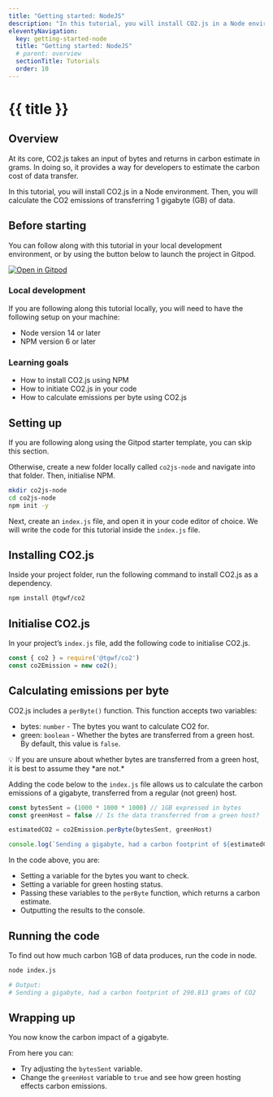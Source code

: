 ```yaml
---
title: "Getting started: NodeJS"
description: "In this tutorial, you will install CO2.js in a Node environment. Then, you will calculate the CO2 emissions of transferring 1 gigabyte (GB) of data."
eleventyNavigation:
  key: getting-started-node
  title: "Getting started: NodeJS"
  # parent: overview
  sectionTitle: Tutorials
  order: 10
---
```

# {{ title }}

## Overview

At its core, CO2.js takes an input of bytes and returns in carbon estimate in grams. In doing so, it provides a way for developers to estimate the carbon cost of data transfer.

In this tutorial, you will install CO2.js in a Node environment. Then, you will calculate the CO2 emissions of transferring 1 gigabyte (GB) of data.

## Before starting

You can follow along with this tutorial in your local development environment, or by using the button below to launch the project in Gitpod.

[![Open in Gitpod](https://gitpod.io/button/open-in-gitpod.svg)](https://gitpod.io/#https://github.com/thegreenwebfoundation/gitpod-node-starter)

### Local development

If you are following along this tutorial locally, you will need to have the following setup on your machine:

- Node version 14 or later
- NPM version 6 or later

### Learning goals

- How to install CO2.js using NPM
- How to initiate CO2.js in your code
- How to calculate emissions per byte using CO2.js

## Setting up

If you are following along using the Gitpod starter template, you can skip this section.

Otherwise, create a new folder locally called `co2js-node` and navigate into that folder. Then, initialise NPM.

```bash
mkdir co2js-node
cd co2js-node
npm init -y
```

Next, create an `index.js` file, and open it in your code editor of choice. We will write the code for this tutorial inside the `index.js` file.

## Installing CO2.js

Inside your project folder, run the following command to install CO2.js as a dependency.

```bash
npm install @tgwf/co2
```

## Initialise CO2.js

In your project’s `index.js` file, add the following code to initialise CO2.js.

```js
const { co2 } = require('@tgwf/co2')
const co2Emission = new co2();
```

## Calculating emissions per byte

CO2.js includes a `perByte()` function. This function accepts two variables:

- bytes:  `number` - The bytes you want to calculate CO2 for.
- green: `boolean` - Whether the bytes are transferred from a green host. By default, this value is `false`.

<aside>
💡 If you are unsure about whether bytes are transferred from a green host, it is best to assume they *are not.*
</aside>

Adding the code below to the `index.js` file allows us to calculate the carbon emissions of a gigabyte, transferred from a regular (not green) host.

```js
const bytesSent = (1000 * 1000 * 1000) // 1GB expressed in bytes
const greenHost = false // Is the data transferred from a green host?

estimatedCO2 = co2Emission.perByte(bytesSent, greenHost)

console.log(`Sending a gigabyte, had a carbon footprint of ${estimatedCO2.toFixed(3)} grams of CO2`)
```

In the code above, you are:

- Setting a variable for the bytes you want to check.
- Setting a variable for green hosting status.
- Passing these variables to the `perByte` function, which returns a carbon estimate.
- Outputting the results to the console.

## Running the code

To find out how much carbon 1GB of data produces, run the code in node.

```bash
node index.js

# Output:
# Sending a gigabyte, had a carbon footprint of 290.813 grams of CO2
```

## Wrapping up

You now know the carbon impact of a gigabyte.

From here you can:

- Try adjusting the `bytesSent` variable.
- Change the `greenHost` variable to `true` and see how green hosting effects carbon emissions.